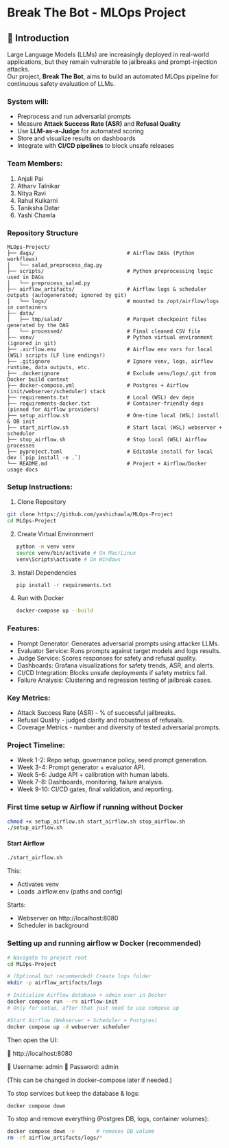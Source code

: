 # Break The Bot - MLOps Project

## 📌 Introduction

Large Language Models (LLMs) are increasingly deployed in real-world applications, but they remain vulnerable to jailbreaks and prompt-injection attacks.  
Our project, **Break The Bot**, aims to build an automated MLOps pipeline for continuous safety evaluation of LLMs.

### System will:

- Preprocess and run adversarial prompts
- Measure **Attack Success Rate (ASR)** and **Refusal Quality**
- Use **LLM-as-a-Judge** for automated scoring
- Store and visualize results on dashboards
- Integrate with **CI/CD pipelines** to block unsafe releases

### Team Members:

1. Anjali Pai
2. Atharv Talnikar
3. Nitya Ravi
4. Rahul Kulkarni
5. Taniksha Datar
6. Yashi Chawla

### Repository Structure

```plaintext
MLOps-Project/
├── dags/                              # Airflow DAGs (Python workflows)
│   └── salad_preprocess_dag.py
├── scripts/                           # Python preprocessing logic used in DAGs
│   └── preprocess_salad.py
├── airflow_artifacts/                 # Airflow logs & scheduler outputs (autogenerated; ignored by git)
│   └── logs/                          # mounted to /opt/airflow/logs in containers
├── data/
│   ├── tmp/salad/                     # Parquet checkpoint files generated by the DAG
│   └── processed/                     # Final cleaned CSV file
├── venv/                              # Python virtual environment (ignored in git)
├── .airflow.env                       # Airflow env vars for local (WSL) scripts (LF line endings!)
├── .gitignore                         # Ignore venv, logs, airflow runtime, data outputs, etc.
├── .dockerignore                      # Exclude venv/logs/.git from Docker build context
├── docker-compose.yml                 # Postgres + Airflow (init/webserver/scheduler) stack
├── requirements.txt                   # Local (WSL) dev deps
├── requirements-docker.txt            # Container-friendly deps (pinned for Airflow providers)
├── setup_airflow.sh                   # One-time local (WSL) install & DB init
├── start_airflow.sh                   # Start local (WSL) webserver + scheduler
├── stop_airflow.sh                    # Stop local (WSL) Airflow processes
├── pyproject.toml                     # Editable install for local dev (`pip install -e .`)
└── README.md                          # Project + Airflow/Docker usage docs
```

### Setup Instructions:

1. Clone Repository

```bash
git clone https://github.com/yashichawla/MLOps-Project
cd MLOps-Project
```

2. Create Virtual Environment

```bash
   python -m venv venv
   source venv/bin/activate # On Mac/Linux
   venv\Scripts\activate # On Windows
```

3. Install Dependencies

```bash
   pip install -r requirements.txt
```

4. Run with Docker

```bash
   docker-compose up --build
```

### Features:

- Prompt Generator: Generates adversarial prompts using attacker LLMs.
- Evaluator Service: Runs prompts against target models and logs results.
- Judge Service: Scores responses for safety and refusal quality.
- Dashboards: Grafana visualizations for safety trends, ASR, and alerts.
- CI/CD Integration: Blocks unsafe deployments if safety metrics fail.
- Failure Analysis: Clustering and regression testing of jailbreak cases.

### Key Metrics:

- Attack Success Rate (ASR) - % of successful jailbreaks.
- Refusal Quality - judged clarity and robustness of refusals.
- Coverage Metrics - number and diversity of tested adversarial prompts.

### Project Timeline:

- Week 1-2: Repo setup, governance policy, seed prompt generation.
- Week 3-4: Prompt generator + evaluator API.
- Week 5-6: Judge API + calibration with human labels.
- Week 7-8: Dashboards, monitoring, failure analysis.
- Week 9-10: CI/CD gates, final validation, and reporting.

### First time setup w Airflow if running without Docker

```bash
chmod +x setup_airflow.sh start_airflow.sh stop_airflow.sh
./setup_airflow.sh
```

#### Start Airflow

```bash
./start_airflow.sh
```

This:

- Activates venv
- Loads .airflow.env (paths and config)

Starts:

- Webserver on http://localhost:8080
- Scheduler in background

### Setting up and running airflow w Docker (recommended)

```bash
# Navigate to project root
cd MLOps-Project

# (Optional but recommended) Create logs folder
mkdir -p airflow_artifacts/logs

# Initialize Airflow database + admin user in Docker
docker compose run --rm airflow-init
# Only for setup, after that just need to use compose up

#Start Airflow (Webserver + Scheduler + Postgres)
docker compose up -d webserver scheduler
```

Then open the UI:

📍 http://localhost:8080

👤 Username: admin
🔑 Password: admin

(This can be changed in docker-compose later if needed.)

To stop services but keep the database & logs:

```bash
docker compose down
```

To stop and remove everything (Postgres DB, logs, container volumes):

```bash
docker compose down -v       # removes DB volume
rm -rf airflow_artifacts/logs/*
```
